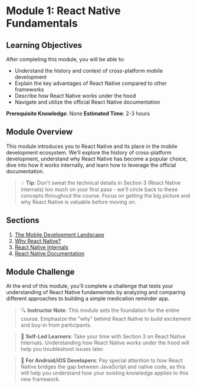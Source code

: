 # Module 1: React Native Fundamentals

## Learning Objectives
After completing this module, you will be able to:
- Understand the history and context of cross-platform mobile development
- Explain the key advantages of React Native compared to other frameworks
- Describe how React Native works under the hood
- Navigate and utilize the official React Native documentation

**Prerequisite Knowledge**: None
**Estimated Time**: 2-3 hours

## Module Overview
This module introduces you to React Native and its place in the mobile development ecosystem. We'll explore the history of cross-platform development, understand why React Native has become a popular choice, dive into how it works internally, and learn how to leverage the official documentation.

> 💡 **Tip**: Don't sweat the technical details in Section 3 (React Native Internals) too much on your first pass - we'll circle back to these concepts throughout the course. Focus on getting the big picture and why React Native is valuable before moving on.

## Sections
1. [The Mobile Development Landscape](./section-1-mobile-development-landscape/README.md)
2. [Why React Native?](./section-2-why-react-native/README.md)
3. [React Native Internals](./section-3-react-native-internals/README.md)
4. [React Native Documentation](./section-4-react-native-documentation/README.md)

## Module Challenge
At the end of this module, you'll complete a challenge that tests your understanding of React Native fundamentals by analyzing and comparing different approaches to building a simple medication reminder app.

> 🔍 **Instructor Note**: This module sets the foundation for the entire course. Emphasize the "why" behind React Native to build excitement and buy-in from participants.

> 🚀 **Self-Led Learners**: Take your time with Section 3 on React Native Internals. Understanding how React Native works under the hood will help you troubleshoot issues later.

> 🔄 **For Android/iOS Developers**: Pay special attention to how React Native bridges the gap between JavaScript and native code, as this will help you understand how your existing knowledge applies to this new framework. 